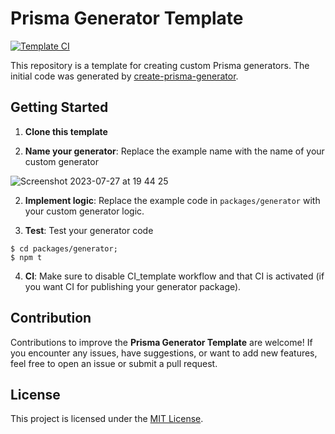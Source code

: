 # Prisma Generator Template

[![Template CI](https://github.com/cloudservice-io/prisma-generator-template/actions/workflows/CI_template.yml/badge.svg)](https://github.com/cloudservice-io/prisma-generator-template/actions/workflows/CI_template.yml)

This repository is a template for creating custom Prisma generators. The initial code was generated by [create-prisma-generator](https://github.com/YassinEldeeb/create-prisma-generator).

## Getting Started

1. **Clone this template**

2. **Name your generator**: Replace the example name with the name of your custom generator

![Screenshot 2023-07-27 at 19 44 25](https://github.com/cloudservice-io/prisma-generator-template/assets/904124/4ce1d57a-373b-44a2-adb4-0e5e5fc032ed)

2. **Implement logic**: Replace the example code in `packages/generator` with your custom generator logic.

3. **Test**: Test your generator code

```
$ cd packages/generator;
$ npm t

```

4. **CI**: Make sure to disable CI_template workflow and that CI is activated (if you want CI for publishing your generator package).

## Contribution

Contributions to improve the **Prisma Generator Template** are welcome! If you encounter any issues, have suggestions, or want to add new features, feel free to open an issue or submit a pull request.

## License

This project is licensed under the [MIT License](LICENSE).
